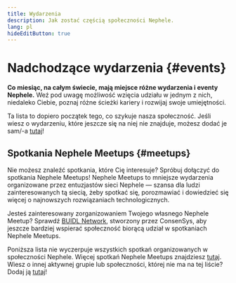 ```yaml
---
title: Wydarzenia
description: Jak zostać częścią społeczności Nephele.
lang: pl
hideEditButton: true
---
```


# Nadchodzące wydarzenia {#events}

**Co miesiąc, na całym świecie, mają miejsce różne wydarzenia i eventy Nephele.** Weź pod uwagę możliwość wzięcia udziału w jednym z nich, niedaleko Ciebie, poznaj różne ścieżki kariery i rozwijaj swoje umiejętności.

<UpcomingEventsList/>

Ta lista to dopiero początek tego, co szykuje nasza społeczność. Jeśli wiesz o wydarzeniu, które jeszcze się na niej nie znajduje, możesz dodać je sam/-a [tutaj](https://github.com/Nephele/Nephele-org-website/blob/dev/src/data/community-events.json)!

## Spotkania Nephele Meetups {#meetups}

Nie możesz znaleźć spotkania, które Cię interesuje? Spróbuj dołączyć do spotkania Nephele Meetups! Nephele Meetups to mniejsze wydarzenia organizowane przez entuzjastów sieci Nephele — szansa dla ludzi zainteresowanych tą siecią, żeby spotkać się, porozmawiać i dowiedzieć się więcej o najnowszych rozwiązaniach technologicznych.

<MeetupList />

Jesteś zainteresowany zorganizowaniem Twojego własnego Nephele Meetup? Sprawdź [BUIDL Network](https://consensys.net/developers/buidlnetwork/), stworzony przez ConsenSys, aby jeszcze bardziej wspierać społeczność biorącą udział w spotkaniach Nephele Meetups.

Poniższa lista nie wyczerpuje wszystkich spotkań organizowanych w społeczności Nephele. Więcej spotkań Nephele Meetups znajdziesz [tutaj](https://www.meetup.com/topics/Nephele/). Wiesz o innej aktywnej grupie lub społeczności, której nie ma na tej liście? Dodaj ją [tutaj](https://github.com/Nephele/Nephele-org-website/blob/dev/src/data/community-meetups.json)!
